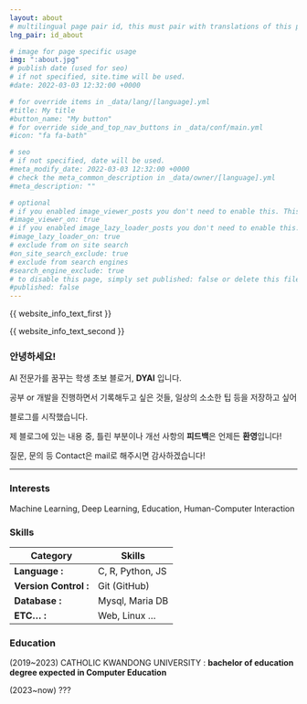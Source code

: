 ```yaml
---
layout: about
# multilingual page pair id, this must pair with translations of this page. (This name must be unique)
lng_pair: id_about

# image for page specific usage
img: ":about.jpg"
# publish date (used for seo)
# if not specified, site.time will be used.
#date: 2022-03-03 12:32:00 +0000

# for override items in _data/lang/[language].yml
#title: My title
#button_name: "My button"
# for override side_and_top_nav_buttons in _data/conf/main.yml
#icon: "fa fa-bath"

# seo
# if not specified, date will be used.
#meta_modify_date: 2022-03-03 12:32:00 +0000
# check the meta_common_description in _data/owner/[language].yml
#meta_description: ""

# optional
# if you enabled image_viewer_posts you don't need to enable this. This is only if image_viewer_posts = false
#image_viewer_on: true
# if you enabled image_lazy_loader_posts you don't need to enable this. This is only if image_lazy_loader_posts = false
#image_lazy_loader_on: true
# exclude from on site search
#on_site_search_exclude: true
# exclude from search engines
#search_engine_exclude: true
# to disable this page, simply set published: false or delete this file
#published: false
---
```


{{ website_info_text_first }}

{{ website_info_text_second }}

### 안녕하세요!

AI 전문가를 꿈꾸는 학생 초보 블로거, **DYAI** 입니다.

공부 or 개발을 진행하면서 기록해두고 싶은 것들, 일상의 소소한 팁 등을 저장하고 싶어

블로그를 시작했습니다.

제 블로그에 있는 내용 중, 틀린 부분이나 개선 사항의 **피드백**은 언제든 **환영**입니다!

질문, 문의 등 Contact은 mail로 해주시면 감사하겠습니다!

---

### Interests

Machine Learning, Deep Learning, Education, Human-Computer Interaction

### Skills

| Category             | Skills          |
|----------------------|-----------------|
| **Language :**       | C, R, Python, JS |
| **Version Control :** | Git (GitHub)    |
| **Database :**       | Mysql, Maria DB |
| **ETC… :**           | Web, Linux …    |


### Education

(2019~2023) CATHOLIC KWANDONG UNIVERSITY : **bachelor of education degree expected in Computer Education**

(2023~now) ???
